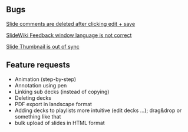 Bugs
---

[Slide comments are deleted after clicking edit + save](https://slidewiki.atlassian.net/browse/SWAQ-782)

[SlideWiki Feedback window language is not correct](https://slidewiki.atlassian.net/browse/SWAQ-783)

[Slide Thumbnail is out of sync](https://slidewiki.atlassian.net/browse/SWAQ-833)

Feature requests
---

+ Animation (step-by-step)
+ Annotation using pen
+ Linking sub decks (instead of copying)
+ Deleting decks
+ PDF export in landscape format
+ Adding decks to playlists more intuitive (edit decks ...); drag&drop or something like that
+ bulk upload of slides in HTML format
